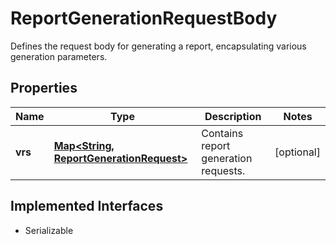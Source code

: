 

# ReportGenerationRequestBody

Defines the request body for generating a report, encapsulating various generation parameters.

## Properties

Name | Type | Description | Notes
------------ | ------------- | ------------- | -------------
**vrs** | [**Map&lt;String, ReportGenerationRequest&gt;**](ReportGenerationRequest.md) | Contains report generation requests. |  [optional]


## Implemented Interfaces

* Serializable


